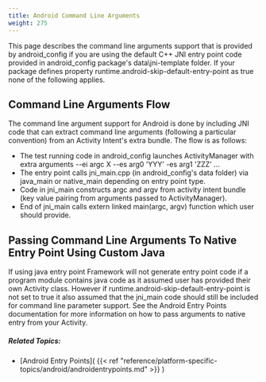 ```yaml
---
title: Android Command Line Arguments
weight: 275
---
```


This page describes the command line arguments support that is provided by android_config if you are using the default C++ JNI entry point code provided
in android_config package&#39;s data\jni-template folder. If your package defines property runtime.android-skip-default-entry-point as true none of the following
applies.

## Command Line Arguments Flow ##

The command line argument support for Android is done by including JNI code that can extract command line arguments (following a particular convention) from
an Activity Intent&#39;s extra bundle. The flow is as follows:

 - The test running code in android_config launches ActivityManager with extra arguments --ei argc X --es arg0 &#39;YYY&#39; -es arg1 &#39;ZZZ&#39; ...
 - The entry point calls jni_main.cpp (in android_config&#39;s data folder) via java_main or native_main depending on entry point type.
 - Code in jni_main constructs argc and argv from activity intent bundle (key value pairing from arguments passed to ActivityManager).
 - End of jni_main calls extern linked main(argc, argv) function which user should provide.



## Passing Command Line Arguments To Native Entry Point Using Custom Java ##

If using java entry point Framework will not generate entry point code if a program module contains java code as it assumed user
has provided their own Activity class. However if runtime.android-skip-default-entry-point is not set to true it also assumed that
the jni_main code should still be included for command line parameter support. See the Android Entry Points documentation for more
information on how to pass arguments to native entry from your Activity.


##### Related Topics: #####
-  [Android Entry Points]( {{< ref "reference/platform-specific-topics/android/androidentrypoints.md" >}} ) 
